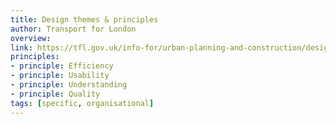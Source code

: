 ```yaml
---
title: Design themes & principles
author: Transport for London
overview:
link: https://tfl.gov.uk/info-for/urban-planning-and-construction/design-themes-and-principles
principles:
- principle: Efficiency
- principle: Usability
- principle: Understanding
- principle: Quality
tags: [specific, organisational]
---
```

